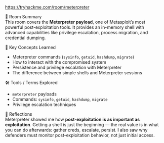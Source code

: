 https://tryhackme.com/room/meterpreter

📘 Room Summary  
This room covers the **Meterpreter payload**, one of Metasploit’s most powerful post-exploitation tools. It provides an in-memory shell with advanced capabilities like privilege escalation, process migration, and credential dumping.

🧠 Key Concepts Learned
- Meterpreter commands (`sysinfo`, `getuid`, `hashdump`, `migrate`)
- How to interact with the compromised system
- Persistence and privilege escalation with Meterpreter
- The difference between simple shells and Meterpreter sessions

🛠️ Tools / Terms Explored
- `meterpreter` payloads
- Commands: `sysinfo`, `getuid`, `hashdump`, `migrate`
- Privilege escalation techniques

💬 Reflections  
Meterpreter showed me how **post-exploitation is as important as exploitation**. Getting a shell is just the beginning — the real value is in what you can do afterwards: gather creds, escalate, persist. I also saw why defenders must monitor post-exploitation behavior, not just initial access.
